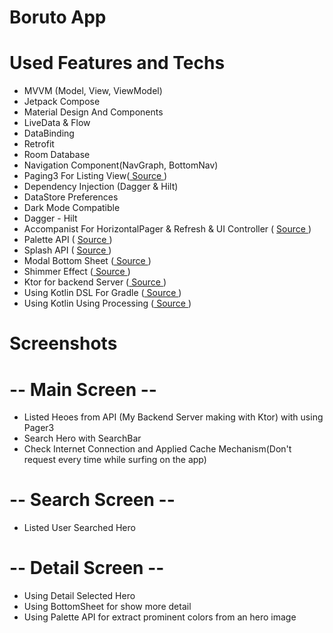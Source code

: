 # Boruto App 

# Used Features and Techs

<ul align="left">

<li>  MVVM (Model, View, ViewModel) </li> 
<li>  Jetpack Compose </li> 
<li>  Material Design And Components </li> 
<li>  LiveData & Flow </li> 
<li>  DataBinding </li> 
<li>  Retrofit </li> 
<li>  Room Database </li> 
<li>  Navigation Component(NavGraph, BottomNav) </li> 
<li>  Paging3 For Listing View(<a href="https://developer.android.com/topic/libraries/architecture/paging/v3-overview"> Source </a>) </li> 
<li>  Dependency Injection (Dagger & Hilt) </li> 
<li>  DataStore Preferences </li> 
<li>  Dark Mode Compatible </li> 
<li>  Dagger - Hilt </li>
<li>  Accompanist For HorizontalPager & Refresh & UI Controller ( <a href="https://google.github.io/accompanist/pager/"> Source </a>) </li> 
<li>  Palette API ( <a href="https://developer.android.com/reference/androidx/palette/graphics/Palette"> Source </a>) </li> 
<li>  Splash API ( <a href="https://blair49.medium.com/creating-a-splash-screen-in-android-using-the-new-splash-screen-api-290870f9956c"> Source </a>) </li> 
<li>  Modal Bottom Sheet (<a href="https://medium.com/data-science-community-srm/modal-bottom-sheet-in-kotlin-83c17a117503"> Source </a>) </li>
<li>  Shimmer Effect (<a href="https://medium.com/mindorks/android-design-shimmer-effect-fa7f74c68a93"> Source </a>) </li>
<li>  Ktor for backend Server (<a href="https://ktor.io/"> Source </a>) </li>
<li>  Using Kotlin DSL For Gradle (<a href="https://developer.android.com/build/migrate-to-kotlin-dsl"> Source </a>)</li>
<li>  Using Kotlin Using Processing (<a href="https://developer.android.com/build/migrate-to-ksp"> Source </a>)</li>

</ul>

# Screenshots

# -- Main Screen --

<ul align="left">

<li> Listed Heoes from API (My Backend Server making with Ktor) with using Pager3 </li> 
<li> Search Hero with SearchBar </li>
<li> Check Internet Connection and Applied Cache Mechanism(Don't request every time while surfing on the app) </li>
</ul>

# -- Search Screen --

<ul align="left">
<li> Listed User Searched Hero </li>
</ul>



# -- Detail Screen -- 

<ul align="left">
<li> Using Detail Selected Hero </li>
<li> Using BottomSheet for show more detail </li>
<li> Using Palette API for extract prominent colors from an hero image </li>
</ul>

